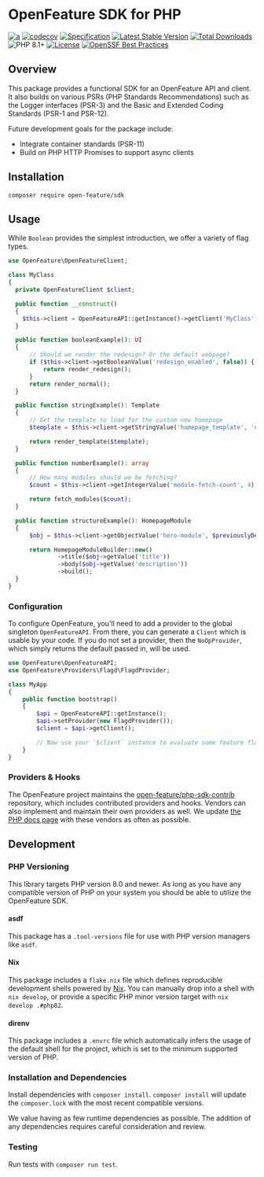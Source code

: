 # OpenFeature SDK for PHP

[![a](https://img.shields.io/badge/slack-%40cncf%2Fopenfeature-brightgreen?style=flat&logo=slack)](https://cloud-native.slack.com/archives/C0344AANLA1)
[![codecov](https://codecov.io/gh/open-feature/php-sdk/branch/main/graph/badge.svg?token=3DC5XOEHMY)](https://codecov.io/gh/open-feature/php-sdk)
[![Specification](https://img.shields.io/static/v1?label=Specification&message=v0.5.1&color=yellow)](https://github.com/open-feature/spec/tree/v0.5.1)
[![Latest Stable Version](http://poser.pugx.org/open-feature/sdk/v)](https://packagist.org/packages/open-feature/sdk)
[![Total Downloads](http://poser.pugx.org/open-feature/sdk/downloads)](https://packagist.org/packages/open-feature/sdk)
![PHP 8.1+](https://img.shields.io/badge/php->=8.0-blue.svg)
[![License](http://poser.pugx.org/open-feature/sdk/license)](https://packagist.org/packages/open-feature/sdk)
[![OpenSSF Best Practices](https://bestpractices.coreinfrastructure.org/projects/6853/badge)](https://bestpractices.coreinfrastructure.org/projects/6853)

## Overview

This package provides a functional SDK for an OpenFeature API and client. It also builds on various PSRs (PHP Standards Recommendations) such as the Logger interfaces (PSR-3) and the Basic and Extended Coding Standards (PSR-1 and PSR-12).

Future development goals for the package include:

- Integrate container standards (PSR-11)
- Build on PHP HTTP Promises to support async clients

## Installation

```shell
composer require open-feature/sdk
```

## Usage

While `Boolean` provides the simplest introduction, we offer a variety of flag types.

```php
use OpenFeature\OpenFeatureClient;

class MyClass 
{
  private OpenFeatureClient $client;

  public function __construct() 
  {
    $this->client = OpenFeatureAPI::getInstance()->getClient('MyClass');
  }

  public function booleanExample(): UI
  {
      // Should we render the redesign? Or the default webpage? 
      if ($this->client->getBooleanValue('redesign_enabled', false)) {
          return render_redesign();
      }
      return render_normal();
  }

  public function stringExample(): Template
  {
      // Get the template to load for the custom new homepage
      $template = $this->client->getStringValue('homepage_template', 'default-homepage.html');

      return render_template($template);
  }

  public function numberExample(): array
  {
      // How many modules should we be fetching?
      $count = $this->client->getIntegerValue('module-fetch-count', 4);

      return fetch_modules($count);
  }

  public function structureExample(): HomepageModule
  {
      $obj = $this->client->getObjectValue('hero-module', $previouslyDefinedDefaultStructure);

      return HomepageModuleBuilder::new()
              ->title($obj->getValue('title'))
              ->body($obj->getValue('description'))
              ->build();
  }
}
```

### Configuration

To configure OpenFeature, you'll need to add a provider to the global singleton `OpenFeatureAPI`. From there, you can generate a `Client` which is usable by your code. If you do not set a provider, then the `NoOpProvider`, which simply returns the default passed in, will be used.

```php
use OpenFeature\OpenFeatureAPI;
use OpenFeature\Providers\Flagd\FlagdProvider;

class MyApp 
{
    public function bootstrap() 
    {
        $api = OpenFeatureAPI::getInstance();
        $api->setProvider(new FlagdProvider());
        $client = $api->getClient();

        // Now use your `$client` instance to evaluate some feature flags!
    }
}
```

### Providers & Hooks

The OpenFeature project maintains the [open-feature/php-sdk-contrib](https://github.com/open-feature/php-sdk-contrib) repository, which includes contributed providers and hooks. Vendors can also implement and maintain their own providers as well. We update [the PHP docs page](https://openfeature.dev/docs/reference/technologies/server/php) with these vendors as often as possible.

## Development

### PHP Versioning

This library targets PHP version 8.0 and newer. As long as you have any compatible version of PHP on your system you should be able to utilize the OpenFeature SDK.

#### asdf

This package has a `.tool-versions` file for use with PHP version managers like `asdf`.

#### Nix

This package includes a `flake.nix` file which defines reproducible development shells powered by [Nix](https://nixos.org/). You can manually drop into a shell with `nix develop`, or provide a specific PHP minor version target with `nix develop .#php82`.

#### direnv

This package includes a `.envrc` file which automatically infers the usage of the default shell for the project, which is set to the minimum supported version of PHP.

### Installation and Dependencies

Install dependencies with `composer install`. `composer install` will update the `composer.lock` with the most recent compatible versions.

We value having as few runtime dependencies as possible. The addition of any dependencies requires careful consideration and review.

### Testing

Run tests with `composer run test`.
